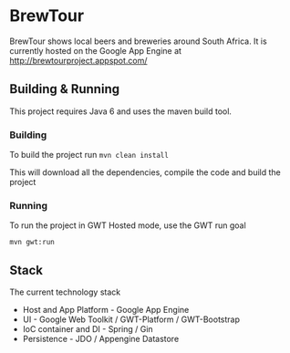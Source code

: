 BrewTour
========

BrewTour shows local beers and breweries around South Africa. It is currently hosted on the Google App Engine at http://brewtourproject.appspot.com/

Building & Running
------------------

This project requires Java 6 and uses the maven build tool.

### Building

To build the project run `mvn clean install`

This will download all the dependencies, compile the code and build the project

### Running

To run the project in GWT Hosted mode, use the GWT run goal

`mvn gwt:run`


Stack
-----

The current technology stack 
* Host and App Platform - Google App Engine
* UI - Google Web Toolkit / GWT-Platform / GWT-Bootstrap 
* IoC container and DI - Spring / Gin
* Persistence - JDO / Appengine Datastore
